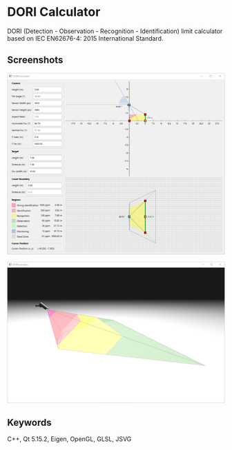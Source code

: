 # DORI Calculator
DORI (Detection - Observation - Recognition - Identification) limit calculator based on IEC EN62676-4: 2015 International Standard.

## Screenshots
![](Screenshot_2022-01-28_203111.png)

![](Screenshot_2021-12-27_220923.png)

## Keywords
C++, Qt 5.15.2, Eigen, OpenGL, GLSL, JSVG
